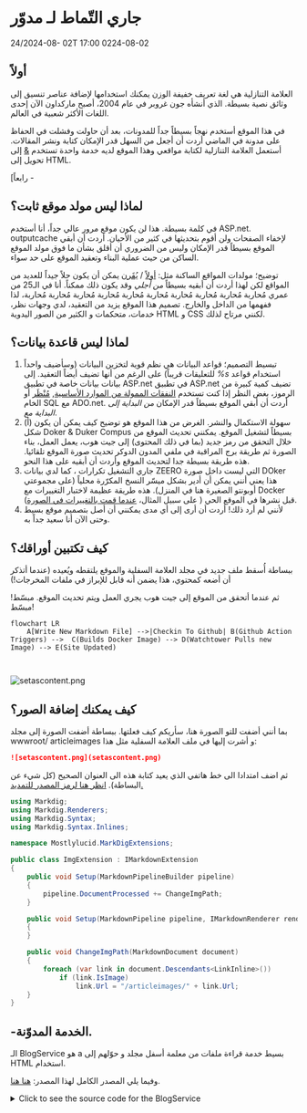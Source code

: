 # جاري التّماط لـ مدوّر

<!--category-- ASP.NET, Markdown -->
<datetime class="hidden">24/2024-08- 02T 17:00 0224-08-02</datetime>

## أولاً

العلامة التنازلية هي لغة تعريف خفيفة الوزن يمكنك استخدامها لإضافة عناصر تنسيق إلى وثائق نصية بسيطة. الذي أنشأه جون غروبر في عام 2004، أصبح ماركداون الآن إحدى اللغات الأكثر شعبية في العالم.

في هذا الموقع أستخدم نهجاً بسيطاً جداً للمدونات، بعد أن حاولت وفشلت في الحفاظ على مدونة في الماضي أردت أن أجعل من السهل قدر الإمكان كتابة ونشر المقالات. أستعمل العلامة التنازلية لكتابة مواقعي وهذا الموقع لديه خدمة واحدة تستخدم [&](https://github.com/xoofx/markdig) إلى تحويل إلى HTML.

[رابعاً -

## لماذا ليس مولد موقع ثابت؟

في كلمة بسيطة. هذا لن يكون موقع مرور عالي جداً، أنا أستخدم ASP.net. outputcache لإخفاء الصفحات ولن أقوم بتحديثها في كثير من الأحيان. أردت أن أبقي الموقع بسيطاً قدر الإمكان وليس من الضروري أن أقلق بشأن ما فوق مولد الموقع الساكن من حيث عملية البناء وتعقيد الموقع على حد سواء.

توضيح؛ مولدات المواقع الساكنة مثل: [أولاً](https://gohugo.io/) / [يُقَرن](https://jekyllrb.com/) يمكن أن يكون حلاً جيداً للعديد من المواقع لكن لهذا أردت أن أبقيه بسيطاً *من أجلي* وقد يكون ذلك ممكناً. أنا في الـ25 من عمري مُحاربة مُحاربة مُحاربة مُحاربة مُحاربة مُحاربة مُحاربة مُحاربة مُحاربة مُحاربة، لذا ففهمها من الداخل والخارج. تصميم هذا الموقع يزيد من التعقيد، لدي وجهات نظر، خدمات، متحكمات و الكثير من الصور اليدوية HTML و CSS لكنني مرتاح لذلك.

## لماذا ليس قاعدة بيانات؟

1. تبسيط التصميم؛ قواعد البيانات هي نظم قوية لتخزين البيانات (وسأضيف واحداً للتعليقات قريباً) على الرغم من أنها تضيف أيضاً التعقيد. إلى *%s* استخدام قواعد بيانات بيانات خاصة في تطبيق ASP.net في تطبيق ASP.net تضيف كمية كبيرة من الرموز، بغض النظر إذا كنت تستخدم [النفقات الممولة من الموارد الأساسية](https://learn.microsoft.com/en-us/ef/core/), [مُنْظَر](https://github.com/DapperLib/Dapper) أو الخام SQL مع ADO.net. أردت أن أبقي الموقع بسيطاً قدر الإمكان *من البداية إلى البداية مع*.
2. (أ) سهولة الاستكمال والنشر. الغرض من هذا الموقع هو توضيح كيف يمكن أن يكون شكل Doker & Duker Compus بسيطاً لتشغيل الموقع. يمكنني تحديث الموقع من خلال التحقق من رمز جديد (بما في ذلك المحتوى) إلى جيت هوب، يعمل العمل، بناء الصورة ثم طريقة برج المراقبة في ملفي المدون الدوكر تحديث صورة الموقع تلقائيا. هذه طريقة بسيطة جدا لتحديث الموقع وأردت أن أبقيه على هذا النحو.
3. جاري التشغيل تكرارات ، كما لدي بيانات ZEERO التي ليست داخل صورة DOker هذا يعني أنني يمكن أن أدير بشكل ميسّر النسخ المكرّرة محلياً (على مجموعتي أوبونتو الصغيرة هنا في المنزل). هذه طريقة عظيمة لاختبار التغييرات مع Docker (على سبيل المثال، [عندما قمت بالتغييرات في الصورة](/blog/imagesharpwithdocker) ) قبل نشرها في الموقع الحي.
4. لأنني لم أرد ذلك! أردت أن أرى إلى أي مدى يمكنني أن أصل بتصميم موقع بسيط وحتى الآن أنا سعيد جداً به.

## كيف تكتبين أوراقك؟

ببساطة أُسقط ملف جديد في مجلد العلامة السفلية والموقع يلتقطه ويُعيده (عندما أتذكر أن أضعه كمحتوي، هذا يضمن أنه قابل للإبراز في ملفات المخرجات!)

ثم عندما أتحقق من الموقع إلى جيت هوب يجري العمل ويتم تحديث الموقع. مبسّط! مبسّط!

```mermaid
flowchart LR
    A[Write New Markdown File] -->|Checkin To Github| B(Github Action Triggers) -->  C(Builds Docker Image) --> D(Watchtower Pulls new Image) --> E(Site Updated)
   
  
```

![setascontent.png](setascontent.png)

## كيف يمكنك إضافة الصور؟

بما أنني أضفت للتو الصورة هنا، سأريكم كيف فعلتها. ببساطة أضفت الصورة إلى مجلد wwwroot/ articleimages و أشرت إليها في ملف العلامة السفلية مثل هذا:

```markdown
![setascontent.png](setascontent.png)
```

ثم اضف امتدادا الى خط هاتفي الذي يعيد كتابة هذه الى العنوان الصحيح (كل شيء عن البساطة). [انظر هنا لرمز المصدر للتمديد.](https://github.com/scottgal/mostlylucidweb/blob/main/Mostlylucid/MarkDigExtensions/ImgExtension.cs)

```csharp
using Markdig;
using Markdig.Renderers;
using Markdig.Syntax;
using Markdig.Syntax.Inlines;

namespace Mostlylucid.MarkDigExtensions;

public class ImgExtension : IMarkdownExtension
{
    public void Setup(MarkdownPipelineBuilder pipeline)
    {
        pipeline.DocumentProcessed += ChangeImgPath;
    }

    public void Setup(MarkdownPipeline pipeline, IMarkdownRenderer renderer)
    {
    }

    public void ChangeImgPath(MarkdownDocument document)
    {
        foreach (var link in document.Descendants<LinkInline>())
            if (link.IsImage)
                link.Url = "/articleimages/" + link.Url;
    }
}
```

## -الخدمة المدوّنة.

الـ BlogService هو a بسيط خدمة قراءة ملفات من معلمة أسفل مجلد و حوّلهم إلى HTML استخدام.

وفيما يلي المصدر الكامل لهذا المصدر: [هنا هنا](https://github.com/scottgal/mostlylucidweb/blob/main/Mostlylucid/Services/BlogService.cs).

<details>
<summary>Click to see the source code for the BlogService</summary>
```csharp

using System.Globalization;
using System.Text.RegularExpressions;
using Markdig;
using Microsoft.Extensions.Caching.Memory;
using Mostlylucid.MarkDigExtensions;
using Mostlylucid.Models.Blog;

namespace Mostlylucid.Services;

public class BlogService
{
private const string Path = "Markdown";
private const string CacheKey = "Categories";

    private static readonly Regex DateRegex = new(
        @"<datetime class=""hidden"">(\d{4}-\d{2}-\d{2}T\d{2}:\d{2})</datetime>",
        RegexOptions.Compiled | RegexOptions.IgnoreCase | RegexOptions.NonBacktracking);

    private static readonly Regex WordCoountRegex = new(@"\b\w+\b",
        RegexOptions.Compiled | RegexOptions.Multiline | RegexOptions.IgnoreCase | RegexOptions.NonBacktracking);

    private static readonly Regex CategoryRegex = new(@"<!--\s*category\s*--\s*([^,]+?)\s*(?:,\s*([^,]+?)\s*)?-->",
        RegexOptions.Compiled | RegexOptions.Singleline);

    private readonly ILogger<BlogService> _logger;

    private readonly IMemoryCache _memoryCache;

    private readonly MarkdownPipeline pipeline;

    public BlogService(IMemoryCache memoryCache, ILogger<BlogService> logger)
    {
        _logger = logger;
        _memoryCache = memoryCache;
        pipeline = new MarkdownPipelineBuilder().UseAdvancedExtensions().Use<ImgExtension>().Build();
        ListCategories();
    }


    private Dictionary<string, List<string>> GetFromCache()
    {
        return _memoryCache.Get<Dictionary<string, List<string>>>(CacheKey) ?? new Dictionary<string, List<string>>();
    }

    private void SetCache(Dictionary<string, List<string>> categories)
    {
        _memoryCache.Set(CacheKey, categories, new MemoryCacheEntryOptions
        {
            AbsoluteExpirationRelativeToNow = TimeSpan.FromHours(12)
        });
    }

    private void ListCategories()
    {
        var cacheCats = GetFromCache();
        var pages = Directory.GetFiles("Markdown", "*.md");
        var count = 0;

        foreach (var page in pages)
        {
            var pageAlreadyAdded = cacheCats.Values.Any(x => x.Contains(page));

            if (pageAlreadyAdded) continue;


            var text = File.ReadAllText(page);
            var categories = GetCategories(text);
            if (!categories.Any()) continue;
            count++;
            foreach (var category in categories)
                if (cacheCats.TryGetValue(category, out var pagesList))
                {
                    pagesList.Add(page);
                    cacheCats[category] = pagesList;
                    _logger.LogInformation("Added category {Category} for {Page}", category, page);
                }
                else
                {
                    cacheCats.Add(category, new List<string> { page });
                    _logger.LogInformation("Created category {Category} for {Page}", category, page);
                }
        }

        if (count > 0) SetCache(cacheCats);
    }

    public List<string> GetCategories()
    {
        var cacheCats = GetFromCache();
        return cacheCats.Keys.ToList();
    }


    public List<PostListModel> GetPostsByCategory(string category)
    {
        var pages = GetFromCache()[category];
        return GetPosts(pages.ToArray());
    }

    public BlogPostViewModel? GetPost(string postName)
    {
        try
        {
            var path = System.IO.Path.Combine(Path, postName + ".md");
            var page = GetPage(path, true);
            return new BlogPostViewModel
            {
                Categories = page.categories, WordCount = WordCount(page.restOfTheLines), Content = page.processed,
                PublishedDate = page.publishDate, Slug = page.slug, Title = page.title
            };
        }
        catch (Exception e)
        {
            _logger.LogError(e, "Error getting post {PostName}", postName);
            return null;
        }
    }

    private int WordCount(string text)
    {
        return WordCoountRegex.Matches(text).Count;
    }


    private string GetSlug(string fileName)
    {
        var slug = System.IO.Path.GetFileNameWithoutExtension(fileName);
        return slug.ToLowerInvariant();
    }

    private static string[] GetCategories(string markdownText)
    {
        var matches = CategoryRegex.Matches(markdownText);
        var categories = matches
            .SelectMany(match => match.Groups.Cast<Group>()
                .Skip(1) // Skip the entire match group
                .Where(group => group.Success) // Ensure the group matched
                .Select(group => group.Value.Trim()))
            .ToArray();
        return categories;
    }

    public (string title, string slug, DateTime publishDate, string processed, string[] categories, string
        restOfTheLines) GetPage(string page, bool html)
    {
        var fileInfo = new FileInfo(page);

        // Ensure the file exists
        if (!fileInfo.Exists) throw new FileNotFoundException("The specified file does not exist.", page);

        // Read all lines from the file
        var lines = File.ReadAllLines(page);

        // Get the title from the first line
        var title = lines.Length > 0 ? Markdown.ToPlainText(lines[0].Trim()) : string.Empty;

        // Concatenate the rest of the lines with newline characters
        var restOfTheLines = string.Join(Environment.NewLine, lines.Skip(1));

        // Extract categories from the text
        var categories = GetCategories(restOfTheLines);

        var publishedDate = fileInfo.CreationTime;
        var publishDate = DateRegex.Match(restOfTheLines).Groups[1].Value;
        if (!string.IsNullOrWhiteSpace(publishDate))
            publishedDate = DateTime.ParseExact(publishDate, "yyyy-MM-ddTHH:mm", CultureInfo.InvariantCulture);

        // Remove category tags from the text
        restOfTheLines = CategoryRegex.Replace(restOfTheLines, "");
        restOfTheLines = DateRegex.Replace(restOfTheLines, "");
        // Process the rest of the lines as either HTML or plain text
        var processed =
            html ? Markdown.ToHtml(restOfTheLines, pipeline) : Markdown.ToPlainText(restOfTheLines, pipeline);

        // Generate the slug from the page filename
        var slug = GetSlug(page);


        // Return the parsed and processed content
        return (title, slug, publishedDate, processed, categories, restOfTheLines);
    }

    public List<PostListModel> GetPosts(string[] pages)
    {
        List<PostListModel> pageModels = new();

        foreach (var page in pages)
        {
            var pageInfo = GetPage(page, false);

            var summary = Markdown.ToPlainText(pageInfo.restOfTheLines).Substring(0, 100) + "...";
            pageModels.Add(new PostListModel
            {
                Categories = pageInfo.categories, Title = pageInfo.title,
                Slug = pageInfo.slug, WordCount = WordCount(pageInfo.restOfTheLines),
                PublishedDate = pageInfo.publishDate, Summary = summary
            });
        }

        pageModels = pageModels.OrderByDescending(x => x.PublishedDate).ToList();
        return pageModels;
    }


    public List<PostListModel> GetPostsForFiles()
    {
        var pages = Directory.GetFiles("Markdown", "*.md");
        return GetPosts(pages);
    }
}
```

</details>
كما ترون هذا يحتوي على عناصر قليلة:

### ملفات التجهيز

الـ رمز إلى معالجة أسفل ملفات إلى HTML هو بسيط جدا، أنا استخدام مكتبة إلى تحويل علامة أسفل إلى HTML ثم أنا استخدام بعض التعابير العادية لاستخلاص الفئات والتاريخ المنشور من ملفّ.

تستخدم طريقة GetPage لانتزاع محتوى ملف العلامة التنازلية، ولها بضع خطوات:

1. مقتطفات اللعنوان
   بواسطة الاتفاقية أستخدم السطر الأول من الملف كعنوان للوظيفة لذا يمكنني ببساطة القيام بما يلي:

```csharp
        var lines = File.ReadAllLines(page);

        // Get the title from the first line
        var title = lines.Length > 0 ? Markdown.ToPlainText(lines[0].Trim()) : string.Empty;
```

كما أن العنوان مُبَدَأ بـ "#" أنا أستخدم طريقة علامة down. tou PlainText لإزالة "#" من العنوان.

2. استخلص الفئات
   كل وظيفة يمكن أن يكون لها ما يصل إلى فئتين من هذه الطريقة تستخلص هذه ثم أقوم بإزالة تلك العلامة من ملف العلامة التنازلية.

```csharp
// Concatenate the rest of the lines with newline characters
        var restOfTheLines = string.Join(Environment.NewLine, lines.Skip(1));

        // Extract categories from the text
        var categories = GetCategories(restOfTheLines);

   // Remove category tags from the text
        restOfTheLines = CategoryRegex.Replace(restOfTheLines, "");

```

تستخدم طريقة getCategores تعبير عادي لاستخلاص الفئات من ملف العلامة التنازلية.

```csharp
    private static readonly Regex CategoryRegex = new(@"<!--\s*category\s*--\s*([^,]+?)\s*(?:,\s*([^,]+?)\s*)?-->",
        RegexOptions.Compiled | RegexOptions.Singleline);

    private static string[] GetCategories(string markdownText)
    {
        var matches = CategoryRegex.Matches(markdownText);
        var categories = matches
            .SelectMany(match => match.Groups.Cast<Group>()
                .Skip(1) // Skip the entire match group
                .Where(group => group.Success) // Ensure the group matched
                .Select(group => group.Value.Trim()))
            .ToArray();
        return categories;
        
        
    }
```

3. مقتطفات تاريخ النشر
   ثم استخرج التاريخ من البريد (كنت استخدم التاريخ المنشأ ولكن كيف استخدم هذا باستخدام صورة دوكر كاملة يعني ان هذا ليس مفيداً حقاً بعد الآن) لذا انا لا استخدم تعبير عادي
   هذا a شارة بوصة شكل بوصة كل. mdd ملفّ.

```razor
 <datetime class="hidden">2024-08-02T17:00</datetime>
```

```csharp
     private static readonly Regex DateRegex = new(
        @"<datetime class=""hidden"">(\d{4}-\d{2}-\d{2}T\d{2}:\d{2})</datetime>",
        RegexOptions.Compiled | RegexOptions.IgnoreCase | RegexOptions.NonBacktracking);
     
           var publishedDate = fileInfo.CreationTime;
        var publishDate = DateRegex.Match(restOfTheLines).Groups[1].Value;
        if (!string.IsNullOrWhiteSpace(publishDate))
            publishedDate = DateTime.ParseExact(publishDate, "yyyy-MM-ddTHH:mm", CultureInfo.InvariantCulture);

     
        restOfTheLines = DateRegex.Replace(restOfTheLines, "");
```

4. اطرد المحتوى
   في الواقع الحصول على المحتوى بسيط جداً هذا يستخدم خط أنابيب (لاستبدال بطاقة الصورة المذكورة أعلاه) ثم يعطيني اختيارياً نص بسيط لقائمة الوظائف أو HTML للوظيفة الفعلية.

```csharp
    pipeline = new MarkdownPipelineBuilder().UseAdvancedExtensions().Use<ImgExtension>().Build();
    
   var processed =
            html ? Markdown.ToHtml(restOfTheLines, pipeline) : Markdown.ToPlainText(restOfTheLines, pipeline);
```

5. احصل على 'المُسَلِّج'
   هذا هو ببساطة اسم الملف بدون إمتداد:
   
   ```csharp
       private string GetSlug(string fileName)
       {
           var slug = System.IO.Path.GetFileNameWithoutExtension(fileName);
           return slug.ToLowerInvariant();
       }
   ```

6. 
   الآن لدينا محتوى صفحة يمكننا عرضها للمدونة!

<details>
<summary> The GetPage Method</summary>
```csharp
public (string title, string slug, DateTime publishDate, string processed, string[] categories, string
        restOfTheLines) GetPage(string page, bool html)
    {
        var fileInfo = new FileInfo(page);

        // Ensure the file exists
        if (!fileInfo.Exists) throw new FileNotFoundException("The specified file does not exist.", page);

        // Read all lines from the file
        var lines = File.ReadAllLines(page);

        // Get the title from the first line
        var title = lines.Length > 0 ? Markdown.ToPlainText(lines[0].Trim()) : string.Empty;

        // Concatenate the rest of the lines with newline characters
        var restOfTheLines = string.Join(Environment.NewLine, lines.Skip(1));

        // Extract categories from the text
        var categories = GetCategories(restOfTheLines);

        var publishedDate = fileInfo.CreationTime;
        var publishDate = DateRegex.Match(restOfTheLines).Groups[1].Value;
        if (!string.IsNullOrWhiteSpace(publishDate))
            publishedDate = DateTime.ParseExact(publishDate, "yyyy-MM-ddTHH:mm", CultureInfo.InvariantCulture);

        // Remove category tags from the text
        restOfTheLines = CategoryRegex.Replace(restOfTheLines, "");
        restOfTheLines = DateRegex.Replace(restOfTheLines, "");
        // Process the rest of the lines as either HTML or plain text
        var processed =
            html ? Markdown.ToHtml(restOfTheLines, pipeline) : Markdown.ToPlainText(restOfTheLines, pipeline);

        // Generate the slug from the page filename
        var slug = GetSlug(page);


        // Return the parsed and processed content
        return (title, slug, publishedDate, processed, categories, restOfTheLines);
    }
```

</details>
الشفرة الواردة أدناه تظهر كيف أقوم بتوليد قائمة المدونين `GetPage(page, false)` لاستخلاص العنوان والفئات والتاريخ المنشور والمحتوى المجهز.

```csharp
     public List<PostListModel> GetPosts(string[] pages)
    {
        List<PostListModel> pageModels = new();

        foreach (var page in pages)
        {
            var pageInfo = GetPage(page, false);

            var summary = Markdown.ToPlainText(pageInfo.restOfTheLines).Substring(0, 100) + "...";
            pageModels.Add(new PostListModel
            {
                Categories = pageInfo.categories, Title = pageInfo.title,
                Slug = pageInfo.slug, WordCount = WordCount(pageInfo.restOfTheLines),
                PublishedDate = pageInfo.publishDate, Summary = summary
            });
        }

        pageModels = pageModels.OrderByDescending(x => x.PublishedDate).ToList();
        return pageModels;
    }


    public List<PostListModel> GetPostsForFiles()
    {
        var pages = Directory.GetFiles("Markdown", "*.md");
        return GetPosts(pages);
    }
```